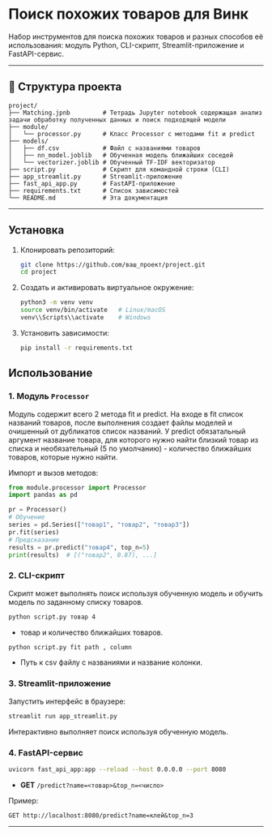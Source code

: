 # Поиск похожих товаров для Винк

Набор инструментов для поиска похожих товаров и разных способов её использования: модуль Python, CLI-скрипт, Streamlit-приложение и FastAPI-сервис.

---

## 📁 Структура проекта

```
project/
├── Matching.jpnb         # Тетрадь Jupyter notebook содержащая анализ задачи обработку полученных данных и поиск подходящей модели
├── module/
│   └── processor.py      # Класс Processor с методами fit и predict
├── models/
│   ├── df.csv            # Файл с названиями товаров
│   ├── nn_model.joblib   # Обученная модель ближайших соседей
│   └── vectorizer.joblib # Обученный TF-IDF векторизатор
├── script.py             # Скрипт для командной строки (CLI)
├── app_streamlit.py      # Streamlit-приложение
├── fast_api_app.py       # FastAPI-приложение
├── requirements.txt      # Список зависимостей
└── README.md             # Эта документация
```

---

##  Установка

1. Клонировать репозиторий:
   ```bash
   git clone https://github.com/ваш_проект/project.git
   cd project
   ```
2. Создать и активировать виртуальное окружение:
   ```bash
   python3 -m venv venv
   source venv/bin/activate   # Linux/macOS
   venv\\Scripts\\activate    # Windows
   ```
3. Установить зависимости:
   ```bash
   pip install -r requirements.txt
   ```

##  Использование

### 1. Модуль `Processor`

Модуль содержит всего 2 метода fit и predict. На входе в fit список названий товаров, после выполнения создает файлы моделей и очишенный от дубликатов список названий.
У predict обязатальный аргумент название товара, для которого нужно найти близкий товар из списка и необязательный (5 по умолчанию) - количество ближайших товаров, которые нужно найти. 

Импорт и вызов методов:

```python
from module.processor import Processor
import pandas as pd

pr = Processor()
# Обучение
series = pd.Series(["товар1", "товар2", "товар3"])
pr.fit(series)
# Предсказание
results = pr.predict("товар4", top_n=5)
print(results)  # [("товар2", 0.87), ...]
```

### 2. CLI-скрипт

Скрипт может выполнять поиск используя обученную модель и обучить модель по  заданному списку товаров.

```bash
python script.py товар 4
```
- товар и количество ближайших товаров.

```bash
python script.py fit path , column
```
- Путь к csv файлу с названиями и название колонки.

### 3. Streamlit-приложение

Запустить интерфейс в браузере:
```bash
streamlit run app_streamlit.py
```
Интерактивно выполняет поиск используя обученную модель.

### 4. FastAPI-сервис

```bash
uvicorn fast_api_app:app --reload --host 0.0.0.0 --port 8080
```

- **GET** `/predict?name=<товар>&top_n=<число>`

Пример:
```
GET http://localhost:8080/predict?name=клей&top_n=3
```

---

